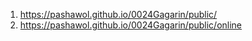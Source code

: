 1. <https://pashawol.github.io/0024Gagarin/public/>
2. <https://pashawol.github.io/0024Gagarin/public/online>